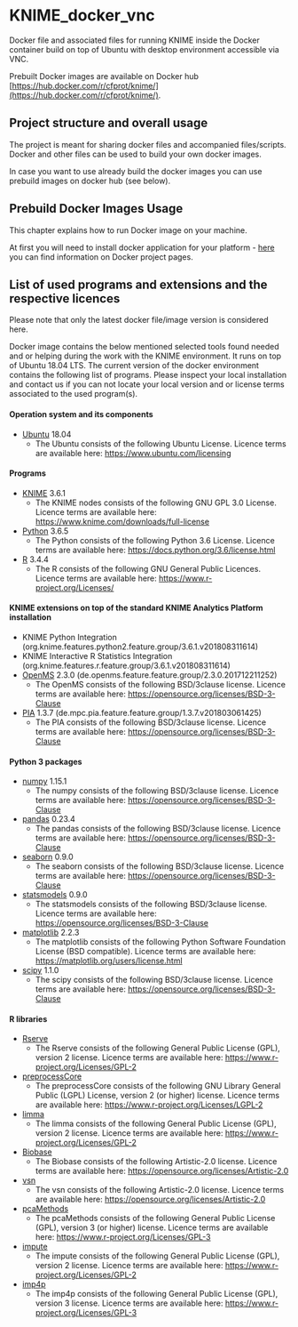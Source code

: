 # KNIME_docker_vnc
Docker file and associated files for running KNIME inside the Docker container build on top of Ubuntu with desktop environment accessible via VNC.

Prebuilt Docker images are available on Docker hub [https://hub.docker.com/r/cfprot/knime/](https://hub.docker.com/r/cfprot/knime/).

## Project structure and overall usage



The project is meant for sharing docker files and accompanied files/scripts. Docker and other files can be used to build your own docker images.

In case you want to use already build the docker images you can use prebuild images on docker hub (see below).

## Prebuild Docker Images Usage

This chapter explains how to run Docker image on your machine.

At first you will need to install docker application for your platform - [here](https://docs.docker.com/install/) you can find information on Docker project pages.



## List of used programs and extensions and the respective licences

Please note that only the latest docker file/image version is considered here.
 
Docker image contains the below mentioned selected tools found needed and or helping during the work with the KNIME environment. It runs on top of Ubuntu 18.04 LTS. The current version of the docker environment contains the following list of programs. Please inspect your local installation and contact us if you can not locate your local version and or license terms associated to the used program(s).

#### Operation system and its components

- [Ubuntu](https://www.ubuntu.com/) 18.04
  - The Ubuntu consists of the following Ubuntu License. Licence terms are available here: https://www.ubuntu.com/licensing

#### Programs

- [KNIME](https://www.knime.com/) 3.6.1
  - The KNIME nodes consists of the following GNU GPL 3.0 License. Licence terms are available here: https://www.knime.com/downloads/full-license
- [Python](https://www.python.org/) 3.6.5
  - The Python consists of the following Python 3.6 License. Licence terms are available here: https://docs.python.org/3.6/license.html
- [R](https://www.r-project.org/) 3.4.4
  - The R consists of the following GNU General Public Licences. Licence terms are available here: https://www.r-project.org/Licenses/

#### KNIME extensions on top of the standard KNIME Analytics Platform installation

- KNIME Python Integration (org.knime.features.python2.feature.group/3.6.1.v201808311614)
- KNIME Interactive R Statistics Integration (org.knime.features.r.feature.group/3.6.1.v201808311614)
- [OpenMS](http://www.openms.de/) 2.3.0 (de.openms.feature.feature.group/2.3.0.201712211252)
    - The OpenMS consists of the following BSD/3clause license. Licence terms are available here: https://opensource.org/licenses/BSD-3-Clause
- [PIA](https://github.com/mpc-bioinformatics/pia) 1.3.7 (de.mpc.pia.feature.feature.group/1.3.7.v201803061425)
    - The PIA consists of the following BSD/3clause license. Licence terms are available here: https://opensource.org/licenses/BSD-3-Clause

#### Python 3 packages
- [numpy](http://www.numpy.org/) 1.15.1
    - The numpy consists of the following BSD/3clause license. Licence terms are available here: https://opensource.org/licenses/BSD-3-Clause
- [pandas](https://pandas.pydata.org/) 0.23.4
    - The pandas consists of the following BSD/3clause license. Licence terms are available here: https://opensource.org/licenses/BSD-3-Clause
- [seaborn](https://seaborn.pydata.org/) 0.9.0
    - The seaborn consists of the following BSD/3clause license. Licence terms are available here: https://opensource.org/licenses/BSD-3-Clause
- [statsmodels](https://www.statsmodels.org/stable/index.html) 0.9.0
    - The statsmodels consists of the following BSD/3clause license. Licence terms are available here: https://opensource.org/licenses/BSD-3-Clause
- [matplotlib](https://matplotlib.org/) 2.2.3
    - The matplotlib consists of the following Python Software Foundation License (BSD compatible). Licence terms are available here: https://matplotlib.org/users/license.html
- [scipy](https://www.scipy.org/) 1.1.0
    - The scipy consists of the following BSD/3clause license. Licence terms are available here: https://opensource.org/licenses/BSD-3-Clause

#### R libraries

- [Rserve](https://cran.r-project.org/web/packages/Rserve/index.html)
    - The Rserve consists of the following General Public License (GPL), version 2 license. Licence terms are available here: https://www.r-project.org/Licenses/GPL-2
- [preprocessCore](https://www.bioconductor.org/packages/release/bioc/html/preprocessCore.html)
    - The preprocessCore consists of the following GNU Library General Public (LGPL) License, version 2 (or higher) license. Licence terms are available here: https://www.r-project.org/Licenses/LGPL-2
- [limma](https://bioconductor.org/packages/release/bioc/html/limma.html)
    - The limma consists of the following General Public License (GPL), version 2 license. Licence terms are available here: https://www.r-project.org/Licenses/GPL-2
- [Biobase](https://bioconductor.org/packages/release/bioc/html/Biobase.html)
    - The Biobase consists of the following Artistic-2.0 license. Licence terms are available here: https://opensource.org/licenses/Artistic-2.0
- [vsn](https://bioconductor.org/packages/release/bioc/html/vsn.html)
    - The vsn consists of the following Artistic-2.0 license. Licence terms are available here: https://opensource.org/licenses/Artistic-2.0
- [pcaMethods](https://www.bioconductor.org/packages/release/bioc/html/pcaMethods.html)
    - The pcaMethods consists of the following General Public License (GPL), version 3 (or higher) license. Licence terms are available here: https://www.r-project.org/Licenses/GPL-3
- [impute](http://www.bioconductor.org/packages/release/bioc/html/impute.html)
    - The impute consists of the following General Public License (GPL), version 2 license. Licence terms are available here: https://www.r-project.org/Licenses/GPL-2
- [imp4p](https://cran.r-project.org/web/packages/imp4p/index.html)
    - The imp4p consists of the following General Public License (GPL), version 3 license. Licence terms are available here: https://www.r-project.org/Licenses/GPL-3

